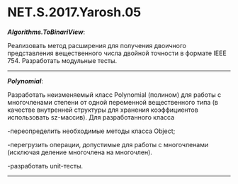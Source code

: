 # NET.S.2017.Yarosh.05
***Algorithms.ToBinariView***:

Реализовать метод расширения для получения двоичного представления вещественного числа двойной точности в формате IEEE 754.
Разработать модульные тесты.
<hr>

***Polynomial***:

Разработать неизменяемый класс Polynomial (полином) для работы с многочленами степени  от одной переменной вещественного типа (в качестве внутренней структуры для хранения коэффициентов использовать sz-массив). Для разработанного класса

-переопределить необходимые методы класса Object;

-перегрузить операции, допустимые для работы с многочленами (исключая деление многочлена на многочлен).

-разработать unit-тесты.
<hr>
